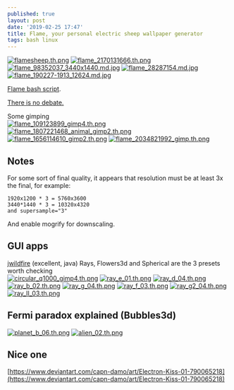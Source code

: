 ```yaml
---
published: true
layout: post
date: '2019-02-25 17:47'
title: Flame, your personal electric sheep wallpaper generator
tags: bash linux
---
```

[![flamesheep.th.png](https://cdn.scrot.moe/images/2019/02/25/flamesheep.th.png)](https://cdn.scrot.moe/images/2019/02/25/flamesheep.png)
[![flame_2170131666.th.png](https://cdn.scrot.moe/images/2019/02/25/flame_2170131666.th.png)](https://scrot.moe/image/at7ua)
[![flame_98352037_3440x1440.md.jpg](https://cdn.scrot.moe/images/2019/02/25/flame_98352037_3440x1440.md.jpg)](https://scrot.moe/image/atCEX)
[![flame_28287154.md.jpg](https://cdn.scrot.moe/images/2019/02/26/flame_28287154.md.jpg)](https://scrot.moe/image/atfIU)
[![flame_190227-1913_12624.md.jpg](https://cdn.scrot.moe/images/2019/03/01/flame_190227-1913_12624.md.jpg)](https://scrot.moe/image/aOyF3)

[Flame bash script](https://raw.githubusercontent.com/brontosaurusrex/stretchbang/master/bin/flame).

[There is no debate.](https://forums.bunsenlabs.org/viewtopic.php?id=5628)

Some gimping  
[![flame_109123899_gimp4.th.png](https://cdn.scrot.moe/images/2019/02/25/flame_109123899_gimp4.th.png)](https://scrot.moe/image/atkU0) [![flame_1807221468_animal_gimp2.th.png](https://cdn.scrot.moe/images/2019/02/25/flame_1807221468_animal_gimp2.th.png)](https://scrot.moe/image/atT6A)
[![flame_1656114610_gimp2.th.png](https://cdn.scrot.moe/images/2019/02/26/flame_1656114610_gimp2.th.png)](https://scrot.moe/image/atR7b) [![flame_2034821992_gimp.th.png](https://cdn.scrot.moe/images/2019/02/26/flame_2034821992_gimp.th.png)](https://scrot.moe/image/atUIL)

## Notes
For some sort of final quality, it appears that resolution must be at least 3x the final, for example: 

    1920x1200 * 3 = 5760x3600
    3440*1440 * 3 = 10320x4320
    and supersample="3"

And enable mogrify for downscaling.

## GUI apps

[jwildfire](http://www.andreas-maschke.com/?page_id=351) (excellent, java) Rays, Flowers3d and Spherical are the 3 presets worth checking  
[![circular_q1000_gimp4.th.png](https://cdn.scrot.moe/images/2019/03/02/circular_q1000_gimp4.th.png)](https://scrot.moe/image/aZgSv)
[![ray_e_01.th.png](https://cdn.scrot.moe/images/2019/03/03/ray_e_01.th.png)](https://scrot.moe/image/aZKYa) [![ray_d_04.th.png](https://cdn.scrot.moe/images/2019/03/03/ray_d_04.th.png)](https://scrot.moe/image/aZzDN) [![ray_b_02.th.png](https://cdn.scrot.moe/images/2019/03/03/ray_b_02.th.png)](https://scrot.moe/image/aZGTX)
[![ray_g_04.th.png](https://cdn.scrot.moe/images/2019/03/03/ray_g_04.th.png)](https://scrot.moe/image/aZD5W) [![ray_f_03.th.png](https://cdn.scrot.moe/images/2019/03/03/ray_f_03.th.png)](https://scrot.moe/image/aZqYZ) [![ray_g2_04.th.png](https://cdn.scrot.moe/images/2019/03/03/ray_g2_04.th.png)](https://scrot.moe/image/aZtE2)
[![ray_II_03.th.png](https://cdn.scrot.moe/images/2019/03/03/ray_II_03.th.png)](https://scrot.moe/image/aZT6Q)

## Fermi paradox explained (Bubbles3d)
[![planet_b_06.th.png](https://cdn.scrot.moe/images/2019/03/03/planet_b_06.th.png)](https://scrot.moe/image/aZobm) [![alien_02.th.png](https://cdn.scrot.moe/images/2019/03/03/alien_02.th.png)](https://scrot.moe/image/aZn7U)

## Nice one
[https://www.deviantart.com/capn-damo/art/Electron-Kiss-01-790065218](https://www.deviantart.com/capn-damo/art/Electron-Kiss-01-790065218)
